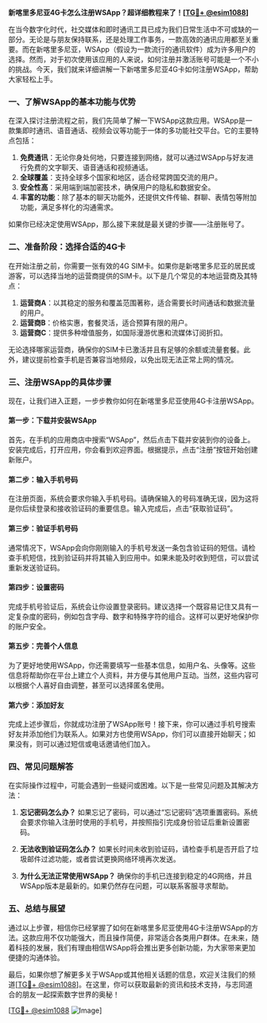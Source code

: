 **新喀里多尼亚4G卡怎么注册WSApp？超详细教程来了！[[TG💪+ @esim1088](https://t.me/s/esim1088)]**

在当今数字化时代，社交媒体和即时通讯工具已成为我们日常生活中不可或缺的一部分。无论是与朋友保持联系，还是处理工作事务，一款高效的通讯应用都至关重要。而在新喀里多尼亚，WSApp（假设为一款流行的通讯软件）成为许多用户的选择。然而，对于初次使用该应用的人来说，如何注册并激活账号可能是一个不小的挑战。今天，我们就来详细讲解一下新喀里多尼亚4G卡如何注册WSApp，帮助大家轻松上手。

### **一、了解WSApp的基本功能与优势**

在深入探讨注册流程之前，我们先简单了解一下WSApp这款应用。WSApp是一款集即时通讯、语音通话、视频会议等功能于一体的多功能社交平台。它的主要特点包括：

1. **免费通讯**：无论你身处何地，只要连接到网络，就可以通过WSApp与好友进行免费的文字聊天、语音通话和视频通话。
2. **全球覆盖**：支持全球多个国家和地区，适合经常跨国交流的用户。
3. **安全性高**：采用端到端加密技术，确保用户的隐私和数据安全。
4. **丰富的功能**：除了基本的聊天功能外，还提供文件传输、群聊、表情包等附加功能，满足多样化的沟通需求。

如果你已经决定使用WSApp，那么接下来就是最关键的步骤——注册账号了。

### **二、准备阶段：选择合适的4G卡**

在开始注册之前，你需要一张有效的4G SIM卡。如果你是新喀里多尼亚的居民或游客，可以选择当地的运营商提供的SIM卡。以下是几个常见的本地运营商及其特点：

1. **运营商A**：以其稳定的服务和覆盖范围著称，适合需要长时间通话和数据流量的用户。
2. **运营商B**：价格实惠，套餐灵活，适合预算有限的用户。
3. **运营商C**：提供多种增值服务，如国际漫游优惠和流媒体订阅折扣。

无论选择哪家运营商，确保你的SIM卡已激活并且有足够的余额或流量套餐。此外，建议提前检查手机是否兼容当地频段，以免出现无法正常上网的情况。

### **三、注册WSApp的具体步骤**

现在，让我们进入正题，一步步教你如何在新喀里多尼亚使用4G卡注册WSApp。

#### **第一步：下载并安装WSApp**

首先，在手机的应用商店中搜索“WSApp”，然后点击下载并安装到你的设备上。安装完成后，打开应用，你会看到欢迎界面。根据提示，点击“注册”按钮开始创建新账户。

#### **第二步：输入手机号码**

在注册页面，系统会要求你输入手机号码。请确保输入的号码准确无误，因为这将是你后续登录和接收验证码的重要信息。输入完成后，点击“获取验证码”。

#### **第三步：验证手机号码**

通常情况下，WSApp会向你刚刚输入的手机号发送一条包含验证码的短信。请检查手机短信，找到验证码并将其输入到应用中。如果未能及时收到短信，可以尝试重新发送验证码。

#### **第四步：设置密码**

完成手机号验证后，系统会让你设置登录密码。建议选择一个既容易记住又具有一定复杂度的密码，例如包含字母、数字和特殊字符的组合。这样可以更好地保护你的账户安全。

#### **第五步：完善个人信息**

为了更好地使用WSApp，你还需要填写一些基本信息，如用户名、头像等。这些信息将帮助你在平台上建立个人资料，并方便与其他用户互动。当然，这些内容可以根据个人喜好自由调整，甚至可以选择匿名使用。

#### **第六步：添加好友**

完成上述步骤后，你就成功注册了WSApp账号！接下来，你可以通过手机号搜索好友并添加他们为联系人。如果对方也使用WSApp，你们可以直接开始聊天；如果没有，则可以通过短信或电话邀请他们加入。

### **四、常见问题解答**

在实际操作过程中，可能会遇到一些疑问或困难。以下是一些常见问题及其解决方法：

1. **忘记密码怎么办？**
   如果忘记了密码，可以通过“忘记密码”选项重置密码。系统会要求你输入注册时使用的手机号，并按照指引完成身份验证后重新设置密码。

2. **无法收到验证码怎么办？**
   如果长时间未收到验证码，请检查手机是否开启了垃圾邮件过滤功能，或者尝试更换网络环境再次发送。

3. **为什么无法正常使用WSApp？**
   确保你的手机已连接到稳定的4G网络，并且WSApp版本是最新的。如果仍然存在问题，可以联系客服寻求帮助。

### **五、总结与展望**

通过以上步骤，相信你已经掌握了如何在新喀里多尼亚使用4G卡注册WSApp的方法。这款应用不仅功能强大，而且操作简便，非常适合各类用户群体。在未来，随着科技的发展，我们有理由相信WSApp将会推出更多创新功能，为大家带来更加便捷的沟通体验。

最后，如果你想了解更多关于WSApp或其他相关话题的信息，欢迎关注我们的频道[[TG💪+ @esim1088](https://t.me/s/esim1088)]。在这里，你可以获取最新的资讯和技术支持，与志同道合的朋友一起探索数字世界的奥秘！

[[TG💪+ @esim1088](https://t.me/s/esim1088) ![Image](https://i.postimg.cc/4NQfJmqS/Snipaste-2025-05-13-00-14-12.png)]